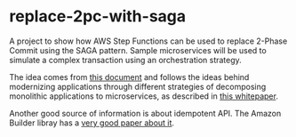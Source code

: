 # replace-2pc-with-saga
A project to show how AWS Step Functions can be used to replace 2-Phase Commit using the SAGA pattern. Sample microservices will be used to simulate a complex transaction using an orchestration strategy.


The idea comes from [this document](https://docs.aws.amazon.com/prescriptive-guidance/latest/patterns/implement-the-serverless-saga-pattern-by-using-aws-step-functions.html) and follows the ideas behind modernizing applications through different strategies of decomposing monolithic applications to microservices, as described in [this whitepaper](https://docs.aws.amazon.com/prescriptive-guidance/latest/modernization-data-persistence/welcome.html).


Another good source of information is about idempotent API. The Amazon Builder libray has a [very good paper about it](https://aws.amazon.com/builders-library/making-retries-safe-with-idempotent-APIs). 